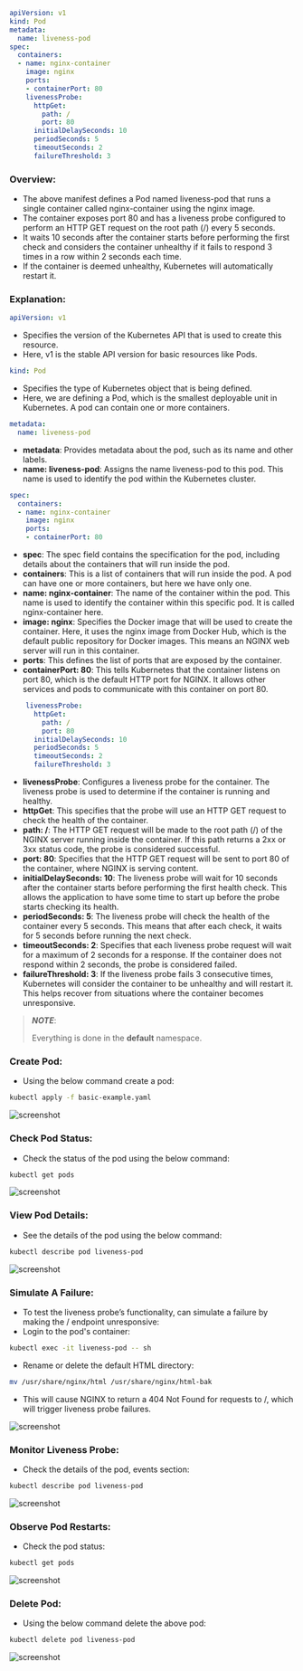 ```yaml
apiVersion: v1
kind: Pod
metadata:
  name: liveness-pod
spec:
  containers:
  - name: nginx-container
    image: nginx
    ports:
    - containerPort: 80
    livenessProbe:
      httpGet:
        path: /
        port: 80
      initialDelaySeconds: 10
      periodSeconds: 5
      timeoutSeconds: 2
      failureThreshold: 3
```

### Overview:
- The above manifest defines a Pod named liveness-pod that runs a single container called nginx-container using the nginx image. 
- The container exposes port 80 and has a liveness probe configured to perform an HTTP GET request on the root path (/) every 5 seconds. 
- It waits 10 seconds after the container starts before performing the first check and considers the container unhealthy if it fails to respond 3 times in a row within 2 seconds each time. 
- If the container is deemed unhealthy, Kubernetes will automatically restart it.

### Explanation:
```yaml
apiVersion: v1
```
- Specifies the version of the Kubernetes API that is used to create this resource. 
- Here, v1 is the stable API version for basic resources like Pods.

```yaml
kind: Pod
```
- Specifies the type of Kubernetes object that is being defined. 
- Here, we are defining a Pod, which is the smallest deployable unit in Kubernetes. A pod can contain one or more containers.

```yaml
metadata:
  name: liveness-pod
```
- **metadata**: Provides metadata about the pod, such as its name and other labels.
- **name: liveness-pod**: Assigns the name liveness-pod to this pod. This name is used to identify the pod within the Kubernetes cluster.

```yaml
spec:
  containers:
  - name: nginx-container
    image: nginx
    ports:
    - containerPort: 80
```
- **spec**: The spec field contains the specification for the pod, including details about the containers that will run inside the pod.
- **containers**: This is a list of containers that will run inside the pod. A pod can have one or more containers, but here we have only one.  
- **name: nginx-container**: The name of the container within the pod. This name is used to identify the container within this specific pod. It is called nginx-container here.
- **image: nginx**: Specifies the Docker image that will be used to create the container. Here, it uses the nginx image from Docker Hub, which is the default public repository for Docker images. This means an NGINX web server will run in this container.
- **ports**: This defines the list of ports that are exposed by the container.
- **containerPort: 80**: This tells Kubernetes that the container listens on port 80, which is the default HTTP port for NGINX. It allows other services and pods to communicate with this container on port 80.

```yaml
    livenessProbe:
      httpGet:
        path: /
        port: 80
      initialDelaySeconds: 10
      periodSeconds: 5
      timeoutSeconds: 2
      failureThreshold: 3
```
- **livenessProbe**: Configures a liveness probe for the container. The liveness probe is used to determine if the container is running and healthy.
- **httpGet**: This specifies that the probe will use an HTTP GET request to check the health of the container.
- **path: /**: The HTTP GET request will be made to the root path (/) of the NGINX server running inside the container. If this path returns a 2xx or 3xx status code, the probe is considered successful.
- **port: 80**: Specifies that the HTTP GET request will be sent to port 80 of the container, where NGINX is serving content.
- **initialDelaySeconds: 10**: The liveness probe will wait for 10 seconds after the container starts before performing the first health check. This allows the application to have some time to start up before the probe starts checking its health.
- **periodSeconds: 5**: The liveness probe will check the health of the container every 5 seconds. This means that after each check, it waits for 5 seconds before running the next check.
- **timeoutSeconds: 2**: Specifies that each liveness probe request will wait for a maximum of 2 seconds for a response. If the container does not respond within 2 seconds, the probe is considered failed.
- **failureThreshold: 3**: If the liveness probe fails 3 consecutive times, Kubernetes will consider the container to be unhealthy and will restart it. This helps recover from situations where the container becomes unresponsive.

> **_NOTE_**:
> 
> Everything is done in the **default** namespace.

### Create Pod:
- Using the below command create a pod:
```bash
kubectl apply -f basic-example.yaml
```

![screenshot](https://github.com/saimanasak/kubernetes/blob/main/containers/probes/images/liveness-create.png)

### Check Pod Status:
- Check the status of the pod using the below command:
```bash
kubectl get pods
```

![screenshot](https://github.com/saimanasak/kubernetes/blob/main/containers/probes/images/liveness-initial-get-pods.png)

### View Pod Details:
- See the details of the pod using the below command:
```bash
kubectl describe pod liveness-pod
```

![screenshot](https://github.com/saimanasak/kubernetes/blob/main/containers/probes/images/liveness-initial-describe.png)

### Simulate A Failure:
- To test the liveness probe’s functionality, can simulate a failure by making the / endpoint unresponsive:
- Login to the pod's container:
```bash
kubectl exec -it liveness-pod -- sh
```
- Rename or delete the default HTML directory:
```bash
mv /usr/share/nginx/html /usr/share/nginx/html-bak
```
- This will cause NGINX to return a 404 Not Found for requests to /, which will trigger liveness probe failures.

![screenshot](https://github.com/saimanasak/kubernetes/blob/main/containers/probes/images/liveness-simulate.png)

### Monitor Liveness Probe:
- Check the details of the pod, events section:
```bash
kubectl describe pod liveness-pod
```

![screenshot](https://github.com/saimanasak/kubernetes/blob/main/containers/probes/images/liveness-after-describe.png)

### Observe Pod Restarts:
- Check the pod status:
```bash
kubectl get pods
```

![screenshot](https://github.com/saimanasak/kubernetes/blob/main/containers/probes/images/liveness-after-get-pods.png)

### Delete Pod:
- Using the below command delete the above pod:
```bash
kubectl delete pod liveness-pod
```

![screenshot](https://github.com/saimanasak/kubernetes/blob/main/containers/probes/images/liveness-delete-pod.png)